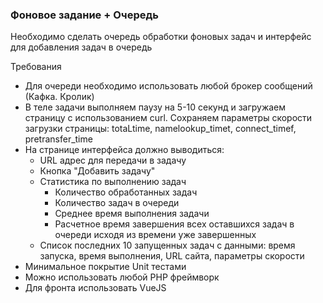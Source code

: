 ### Фоновое задание + Очередь

Необходимо сделать очередь обработки фоновых задач и интерфейс для добавления задач в очередь

Требования

- Для очереди необходимо использовать любой брокер сообщений (Кафка. Кролик)
- В теле задачи выполняем паузу на 5-10 секунд и загружаем страницу с использованием curl. Сохраняем параметры скорости загрузки страницы: totaLtime, namelookup_timet, connect_timef, pretransfer_time
- На странице интерфейса должно выводиться:
    - URL адрес для передачи в задачу
    - Кнопка "Добавить задачу"
    - Статистика по выполнению задач
        - Количество обработанных задач
        - Количество задач в очереди
        - Среднее время выполнения задачи
        - Расчетное время завершения всех оставшихся задач в очереди исходя из времени уже завершенных
    - Список последних 10 запущенных задач с данными: время запуска, время выполнения, URL сайта, параметры скорости    
- Минимальное покрытие Unit тестами
- Можно использовать любой РНР фреймворк
- Для фронта использовать VueJS
